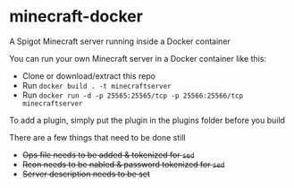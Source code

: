 # minecraft-docker
A Spigot Minecraft server running inside a Docker container

You can run your own Minecraft server in a Docker container like this:

* Clone or download/extract this repo
* Run ``docker build . -t minecraftserver``
* Run ``docker run -d -p 25565:25565/tcp -p 25566:25566/tcp minecraftserver``

To add a plugin, simply put the plugin in the plugins folder before you build

There are a few things that need to be done still

* ~~Ops file needs to be added & tokenized for ``sed``~~
* ~~Rcon needs to be nabled & password tokenized for ``sed``~~
* ~~Server description needs to be set~~
